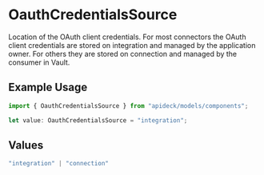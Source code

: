 # OauthCredentialsSource

Location of the OAuth client credentials. For most connectors the OAuth client credentials are stored on integration and managed by the application owner. For others they are stored on connection and managed by the consumer in Vault.

## Example Usage

```typescript
import { OauthCredentialsSource } from "apideck/models/components";

let value: OauthCredentialsSource = "integration";
```

## Values

```typescript
"integration" | "connection"
```